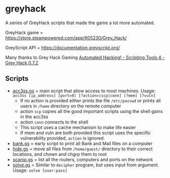 # greyhack
A series of GreyHack scripts that made the game a lot more automated.

GreyHack game = https://store.steampowered.com/app/605230/Grey_Hack/

GreyScript API = https://documentation.greyscript.org/

Many thanks to Grey Hack Gaming [Automated Hacking! - Scripting Tools 4 - Grey Hack 0.7.2](https://www.youtube.com/watch?v=wOFn-B9c8oY)

## Scripts
* [acc3ss.gs](acc3ss.gs) = main script that allow access to most machines. Usage: `acc3ss [ip_address] [port=0] [?action=|scp|conn] [?mem] [?vuln]`
  * If no action is provided either prints the file `/etc/passwd` or prints all users in `/home` directory on the remote computer
  * action `scp` copies all the good important scripts using the shell gains in the acc3ss
  * action `conn` connects to the shell
  * This script uses a cache mechanism to make life easier
  * If mem and vuln are both provided this script uses the specific vulnerability provided, `action` is ignored.
* [bank.gs](bank.gs) = early script to print all Bank and Mail files on a computer
* [hide.gs](hide.gs) = move all files from `/home/guest/` directory to their correct locations, and chown and chgrp them to root
* [scanip.gs](scanip.gs) = list all the routers, computers and ports on the network
* [solve.gs](solve.gs) = Similar to `decipher` program, but uses input from argument. Usage: `solve [user:pass]`
